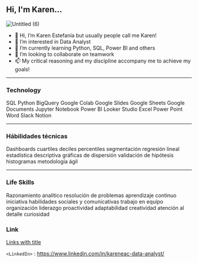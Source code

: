 ## Hi, I'm Karen...


![Untitled (6)](https://github.com/Karen-Aguilar/Karen-Aguilar/assets/151496907/40f5d922-25be-4bee-be8d-005e09ded809)



- 👋 Hi, I’m Karen Estefanía but usually people call me Karen!
- 👀 I’m interested in Data Analyst 
- 🌱 I’m currently learning Python, SQL, Power BI and others 
- 💞️ I’m looking to collaborate on teamwork
- 📫 My critical reasoning and my discipline accompany me to achieve my goals!
---

### Technology
SQL
Python
BigQuery 
Google Colab
Google Slides
Google Sheets
Google Documents
Jupyter Notebook
Power BI
Looker Studio
Excel 
Power Point
Word
Slack
Notion

---
### Hábilidades técnicas
Dashboards
cuartiles 
deciles
percentiles
segmentación 
regresión lineal
estadística descriptiva
gráficas de dispersión
validación de hipótesis
histogramas
metodología ágil

---

### Life Skills
Razonamiento analítico 
resolución de problemas
aprendizaje continuo
iniciativa
habilidades sociales y comunicativas
trabajo en equipo
organización
liderazgo
proactividad
adaptabilidad
creatividad
atención al detalle
curiosidad

### Link

[Links with title](http://localhost/ "link title")

`<LinkedIn>` : <https://www.linkedin.com/in/kareneac-data-analyst/>


<!---
Karen-Aguilar/Karen-Aguilar is a ✨ special ✨ repository because its `README.md` (this file) appears on your GitHub profile.
You can click the Preview link to take a look at your changes.
--->
